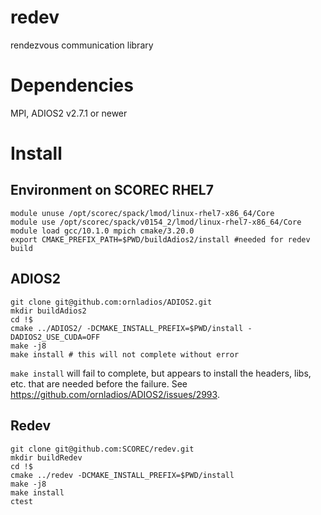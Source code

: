 # redev
rendezvous communication library

# Dependencies

MPI, ADIOS2 v2.7.1 or newer

# Install

## Environment on SCOREC RHEL7

```
module unuse /opt/scorec/spack/lmod/linux-rhel7-x86_64/Core 
module use /opt/scorec/spack/v0154_2/lmod/linux-rhel7-x86_64/Core 
module load gcc/10.1.0 mpich cmake/3.20.0
export CMAKE_PREFIX_PATH=$PWD/buildAdios2/install #needed for redev build
```

## ADIOS2

```
git clone git@github.com:ornladios/ADIOS2.git
mkdir buildAdios2
cd !$
cmake ../ADIOS2/ -DCMAKE_INSTALL_PREFIX=$PWD/install -DADIOS2_USE_CUDA=OFF
make -j8
make install # this will not complete without error
```

`make install` will fail to complete, but appears to install the headers, libs,
etc. that are needed before the failure.  See https://github.com/ornladios/ADIOS2/issues/2993.

## Redev

```
git clone git@github.com:SCOREC/redev.git
mkdir buildRedev
cd !$
cmake ../redev -DCMAKE_INSTALL_PREFIX=$PWD/install
make -j8
make install
ctest
```

